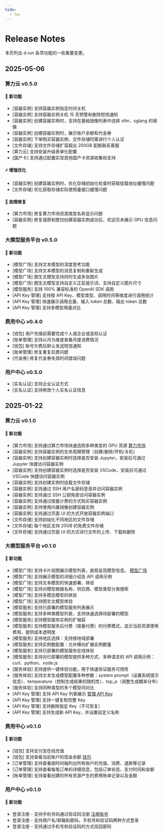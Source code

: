```yaml
---
hide:
  - toc
---
```


# Release Notes

本页列出 d.run 各项功能的一些重要变更。

## 2025-05-06

### 算力云 v0.5.0

#### 🚀 新功能

- [容器实例] 支持容器实例指定时间关机
- [容器实例] 支持容器实例关机 15 天预警和删除短信通知
- [容器实例] 创建容器实例时，支持在基础镜像列表中选择 vllm、sglang 的镜像
- [容器实例] 创建容器实例时，展示账户余额和代金券
- [容器实例] 下单购买容器实例、文件存储时需进行个人认证
- [文件存储] 支持文件存储扩容超出 200GB 配额联系客服
- [算力云] 支持安装升级表单化配置
- [国产卡] 支持通过配置实现其他国产卡资源收集和支持

#### ⚡ 增强优化

- [容器实例] 创建容器实例时，优化存储初始化检查时获取挂载地址缓慢问题
- [文件存储] 优化获取存储实际使用量接口缓慢问题

#### 🐛 故障修复

- [算力市场] 修复算力市场资源类型名称显示问题
- [容器实例] 修复燧原和壁仞创建容器实例成功后，欢迎页未展示 GPU 信息问题

### 大模型服务平台 v0.5.0

#### 🚀 新功能

- [模型广场] 支持文本模型的深度思考功能
- [模型广场] 支持文本模型的消息复制和重新生成
- [模型广场] 图生文模型支持同时生成多张图片
- [模型广场] 图生文模型支持自定义正反提示词，支持自定义图片尺寸
- [模型服务] 支持 100% 兼容标准的 OpenAI SDK 调用
- [API Key 管理] 支持按 API Key、模型类型、调用时间等维度进行调用统计
- [API Key 管理] 快速展示调用总量、输入 token 总数、输出 token 总数
- [API Key 管理] 支持多模型用量对比

### 费用中心 v0.4.0

- [钱包] 用户充值前需要完成个人或企业或高校认证
- [账单管理] 支持以月为维度查看月度消费情况
- [钱包] 账号欠费后默认发送短信通知
- [账单管理] 修复重复扣费问题
- [代金券] 修复代金券失效时间错误问题

### 用户中心 v0.5.0

- [实名认证] 支持企业认证方式
- [实名认证] 支持修改个人实名认证信息

## 2025-01-22

### 算力云 v0.1.0

#### 🚀 新功能

- [算力市场] 支持通过算力市场快速选购多种类型的 GPU 资源 [算力市场](./zestu/index.md)
- [容器实例] 支持容器实例的生命周期管理（创建/删除/开机/关机）
- [容器实例] 支持创建容器实例时选择是否安装 Jupyter，安装后可通过 Jupyter 快捷访问容器实例
- [容器实例] 支持创建容器实例时选择是否安装 VSCode，安装后可通过 VSCode 快捷访问容器实例
- [容器实例] 支持创建实例时挂载文件存储
- [容器实例] 支持通过 SSH 用户名密码登录并访问容器实例
- [容器实例] 支持通过 SSH 公钥免密访问容器实例
- [容器实例] 支持通过按量计费的方式购买容器实例
- [容器实例] 支持使用内置镜像创建容器实例
- [容器实例] 支持通过页面 UI 的方式开放容器实例端口
- [文件存储] 支持初始化不同地区的文件存储
- [文件存储] 每个地区支持 20GB 的免费文件存储
- [文件存储] 支持通过页面 UI 的方式进行文件的上传、下载和删除

<!--
#### ⚡ 增强优化

（无更新）

#### 🐛 故障修复

（无更新）
-->

### 大模型服务平台 v0.1.0

#### 🚀 新功能

- [模型广场] 支持卡片视图展示模型列表，直观呈现模型信息。 [模型广场](./models/index.md)
- [模型广场] 支持展示模型的详细介绍及 API 调用示例
- [模型广场] 支持文本模型的快速部署、体验
- [模型广场] 支持对模型根据名称、供应商、模型类型分类搜索
- [模型广场] 支持多模态模型的体验
- [模型广场] 支持图生文模型体验
- [模型服务] 支持已部署的模型服务列表展示
- [模型服务] 支持多种类模型列表，支持快速选择待部署的模型
- [模型服务] 支持模型服务实例的扩缩容
- [模型服务] 支持模型服务后付费（按量付费）的付费模式，显示当前资源使用费用，提供成本透明度
- [模型服务] 支持地区选择：支持按地域部署
- [模型服务] 支持实例数配置：允许横向扩展实例数量
- [模型服务] 支持已部署的模型服务在线体验
- [模型服务] 支持对已部署的模型提供多种方式、多种语言的 API 调用示例：curl、python、node.js
- [服务体验] 支持提供一键体验功能，用于快速验证服务可用性
- [服务体验] 支持文本生成模型配置多种参数：system prompt（设置系统提示信息）、temperature（控制生成结果的随机性）、top_p（调整生成概率分布）
- [服务体验] 支持同种类型的多个模型间对比
- [API Key 管理] 支持 API Key 列表展示 [管理 API Key](./models/apikey.md)
- [API Key 管理] 支持一键复制完整 Key
- [API Key 管理] 支持删除指定 Key（不可恢复）
- [API Key 管理] 支持生成新 API Key，并设置自定义名称

<!--
#### ⚡ 增强优化

（无更新）

#### 🐛 故障修复

（无更新）
-->

### 费用中心 v0.1.0

#### 🚀 新功能

- [钱包] 支持支付宝在线充值
- [钱包] 支持查看当前账户的现金余额 [钱包](./leopard/index.md)
- [订单管理] 支持查看按时间轴列出所有账户的充值、消费、退款等记录
- [订单管理] 支持查看每笔订单的详细信息，包括订单状态、支付时间和金额
- [账单管理] 支持查看创建的所有资源产生的费用账单记录以及金额

<!--
#### ⚡ 增强优化

（无更新）

#### 🐛 故障修复

（无更新）
-->

### 用户中心 v0.1.0

#### 🚀 新功能

- 登录注册 - 支持手机号码通过验证码注册 [注册账号](./index.md)
- 登录注册 - 支持用户名/邮箱和密码，手机号和验证码两种方式登录
- 登录注册 - 支持通过手机号和验证码的方式找回密码

<!--
#### ⚡ 增强优化

（无更新）

#### 🐛 故障修复

（无更新）
-->
